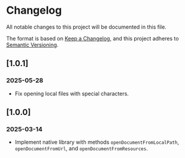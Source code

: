 # Changelog
All notable changes to this project will be documented in this file.

The format is based on [Keep a Changelog](https://keepachangelog.com/en/1.0.0/),
and this project adheres to [Semantic Versioning](https://semver.org/spec/v2.0.0.html).

## [1.0.1]

### 2025-05-28

- Fix opening local files with special characters.

## [1.0.0]

### 2025-03-14

- Implement native library with methods `openDocumentFromLocalPath`, `openDocumentFromUrl`, and `openDocumentFromResources`.